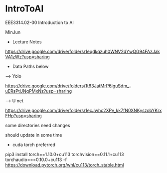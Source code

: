 # IntroToAI
EEE3314.02-00 Introduction to AI 

MinJun 

* Lecture Notes 

https://drive.google.com/drive/folders/1eqdkqzuh0WNV2dYwQG94FAzJakVA1zWz?usp=sharing

* Data Paths below

--> Yolo

https://drive.google.com/drive/folders/1t63JatMrP6lguSdm_-uERsPtUNqPMxNz?usp=sharing

--> U net

https://drive.google.com/drive/folders/1ecJwhc2XPv_kk7fN0XNKyszobYKrxFHp?usp=sharing

some directories need changes 

should update in some time

* cuda torch preferred

pip3 install torch==1.10.0+cu113 torchvision==0.11.1+cu113 torchaudio===0.10.0+cu113 -f https://download.pytorch.org/whl/cu113/torch_stable.html

